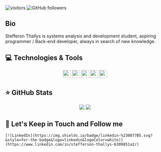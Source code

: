  ![visitors](https://visitor-badge.glitch.me/badge?page_id=maphstay.visitor-badge)
![GitHub followers](https://img.shields.io/github/followers/maphstay?style=social)

## Bio

Stefferon Thallys is systems analysis and development student, aspiring programmer / Back-end developer, always in search of new knowledge.

## 💻 Technologies & Tools

<p align="center">

<img src="https://img.shields.io/badge/-HTML5-important?logo=html5&logoColor=white&style=flat&style=plastic" height="25"/>
<img src="https://img.shields.io/badge/-CSS3-3C99DC?logo=css3&logoColor=white&style=flat&style=plastic" height="25"/>
<img src="https://img.shields.io/badge/javascript-%23F7DF1E.svg?&logo=javascript&logoColor=black&style=flat&style=plastic" height="25"/>
<img src="https://img.shields.io/badge/node.js%20-%2343853D.svg?&style=flat&logo=node.js&logoColor=white&style=plastic" height="25"/>
<img src="https://img.shields.io/badge/-GitHub-181717?&logo=github&style=flat&style=plastic" height="25"/>



</p>

## ⭐ GitHub Stats

<p align = "center">
  <img src = "https://github-readme-stats.vercel.app/api?username=maphstay&show_icons=true&theme=tokyonight&line_height=27">
  <img src = "https://github-readme-stats.vercel.app/api/top-langs/?username=maphstay&theme=tokyonight">
</p>

## 🎯 Let's Keep in Touch and Follow me 

    [![LinkedIn](https://img.shields.io/badge/linkedin-%230077B5.svg?&style=for-the-badge&logo=linkedin&logoColor=white)](https://www.linkedin.com/in/stefferson-thallys-6309851a2/)